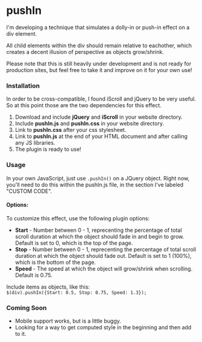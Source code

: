 pushIn
=========

I'm developing a technique that simulates a dolly-in or push-in effect on a div element.

All child elements within the div should remain relative to eachother, which creates a decent illusion of perspective as objects grow/shrink.

Please note that this is still heavily under development and is not ready for production sites, but feel free to take it and improve on it for your own use!

### Installation

In order to be cross-compatible, I found iScroll and jQuery to be very useful. So at this point those are the two dependencies for this effect.

1. Download and include **jQuery** and **iScroll** in your website directory.
2. Include **pushIn.js** and **pushIn.css** in your website directory.
2. Link to **pushIn.css** after your css stylesheet.
3. Link to **pushIn.js** at the end of your HTML document and after calling any JS libraries.
4. The plugin is ready to use!

### Usage

In your own JavaScript, just use `.pushIn()` on a JQuery object. Right now, you'll need to do this within the pushIn.js file, in the section I've labeled "CUSTOM CODE".

#### Options:

To customize this effect, use the following plugin options:

* **Start** - Number between 0 - 1, reprecenting the percentage of total scroll duration at which the object should fade in and begin to grow. Default is set to 0, which is the top of the page.
* **Stop** - Number between 0 - 1, reprecenting the percentage of total scroll duration at which the object should fade out. Default is set to 1 (100%), which is the bottom of the page.
* **Speed** - The speed at which the object will grow/shrink when scrolling. Default is 0.75.

Include items as objects, like this:  
`$(div).pushIn({Start: 0.5, Stop: 0.75, Speed: 1.3});`


### Coming Soon

- Mobile support works, but is a little buggy.
- Looking for a way to get computed style in the beginning and then add to it.